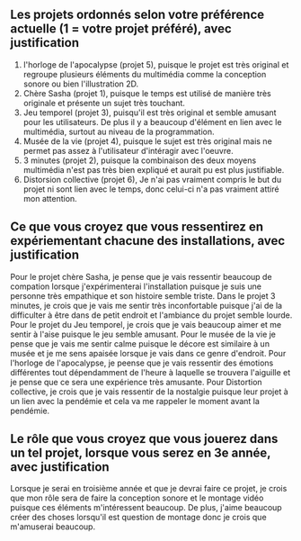 ## Les projets ordonnés selon votre préférence actuelle (1 = votre projet préféré), avec justification
1. l'horloge de l'apocalypse (projet 5), puisque le projet est très original et regroupe plusieurs éléments du multimédia comme la conception sonore ou bien l'illustration 2D.
2. Chère Sasha (projet 1), puisque le temps est utilisé de manière très originale et présente un sujet très touchant.
3. Jeu temporel (projet 3), puisqu'il est très original et semble amusant pour les utilisateurs. De plus il y a beaucoup d'élément en lien avec le multimédia, surtout au niveau de la programmation.
4. Musée de la vie (projet 4), puisque le sujet est très original mais ne permet pas assez  à l'utilisateur d'intéragir avec l'oeuvre.
5. 3 minutes (projet 2), puisque la combinaison des deux moyens multimédia n'est pas très bien expliqué et aurait pu est plus justifiable.
6. Distorsion collective (projet 6), Je n'ai pas vraiment compris le but du projet ni sont lien avec le temps, donc celui-ci n'a pas vraiment attiré mon attention.

## Ce que vous croyez que vous ressentirez en expériementant chacune des installations, avec justification
Pour le projet chère Sasha, je pense que je vais ressentir beaucoup de compation lorsque j'expérimenterai l'installation puisque je suis une personne très empathique et son histoire semble triste. Dans le projet 3 minutes, je crois que je vais me sentir très inconfortable puisque j'ai de la difficulter à être dans de petit endroit et l'ambiance du projet semble lourde. Pour le projet du Jeu temporel, je crois que je vais beaucoup aimer et me sentir à l'aise puisque le jeu semble amusant. Pour le musée de la vie je pense que je vais me sentir calme puisque le décore est similaire à un musée et je me sens apaisée lorsque je vais dans ce genre d'endroit. Pour l'horloge de l'apocalypse, je peense que je vais ressentir des émotions différentes tout dépendamment de l'heure à laquelle se trouvera l'aiguille et je pense que ce sera une expérience très amusante. Pour Distortion collective, je crois que je vais ressentir de la nostalgie puisque leur projet à un lien avec la pendémie et cela va me rappeler le moment avant la pendémie.

## Le rôle que vous croyez que vous jouerez dans un tel projet, lorsque vous serez en 3e année, avec justification
Lorsque je serai en troisième année et que je devrai faire ce projet, je crois que mon rôle sera de faire la conception sonore et le montage vidéo puisque ces éléments m'intéressent beaucoup. De plus, j'aime beaucoup créer des choses lorsqu'il est question de montage donc je crois que m'amuserai beaucoup.
